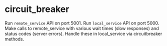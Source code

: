 # circuit_breaker

Run `remote_service` API on port 5001.
Run `local_service` API on port 5000. 
Make calls to remote_service with various wait times (slow responses) and status codes (server errors). Handle these in local_service via circuitbreaker methods.